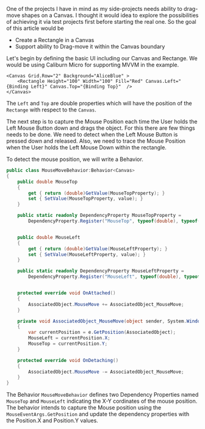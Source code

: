 One of the projects I have in mind as my side-projects needs ability to drag-move shapes on a Canvas. I thought it would idea to explore the possibilities of achieving it via test projects first before starting the real one. So the goal of this article would be 
* Create a Rectangle in a Canvas
* Support ability to Drag-move it within the Canvas boundary

Let's begin by defining the basic UI including our Canvas and Rectange. We would be using Caliburn Micro for supporting MVVM in the example.

```Xaml
<Canvas Grid.Row="2" Background="AliceBlue" >
    <Rectangle Height="100" Width="100" Fill="Red" Canvas.Left="{Binding Left}" Canvas.Top="{Binding Top}"  />
</Canvas>
```

The `Left` and `Top` are double properties which will have the position of the `Rectange` with respect to the `Canvas`.

The next step is to capture the Mouse Position each time the User holds the Left Mouse Button down and drags the object. For this there are few things needs to be done. We need to detect when the Left Mouse Button is pressed down and released. Also, we need to trace the Mouse Position when the User holds the Left Mouse Down within the rectangle.

To detect the mouse position, we will write a Behavior.

```csharp
public class MouseMoveBehavior:Behavior<Canvas>
{
    public double MouseTop
    {
        get { return (double)GetValue(MouseTopProperty); }
        set { SetValue(MouseTopProperty, value); }
    }

    public static readonly DependencyProperty MouseTopProperty =
        DependencyProperty.Register("MouseTop", typeof(double), typeof(MouseMoveBehavior), new PropertyMetadata(0d));


    public double MouseLeft
    {
        get { return (double)GetValue(MouseLeftProperty); }
        set { SetValue(MouseLeftProperty, value); }
    }

    public static readonly DependencyProperty MouseLeftProperty =
        DependencyProperty.Register("MouseLeft", typeof(double), typeof(MouseMoveBehavior), new PropertyMetadata(0d));


    protected override void OnAttached()
    {
        AssociatedObject.MouseMove += AssociatedObject_MouseMove;
    }

    private void AssociatedObject_MouseMove(object sender, System.Windows.Input.MouseEventArgs e)
    {
        var currentPosition = e.GetPosition(AssociatedObject);
        MouseLeft = currentPosition.X;
        MouseTop = currentPosition.Y;
    }

    protected override void OnDetaching()
    {
        AssociatedObject.MouseMove -= AssociatedObject_MouseMove;
    }
}
```

The Behavior `MouseMoveBehavior` defines two Dependency Properties named `MouseTop` and `MouseLeft` indicating the X-Y cordinates of the mouse position. The behavior intends to capture the Mouse position using the `MouseEventArgs.GetPosition` and update the dependency properties with the Position.X and Position.Y values. 